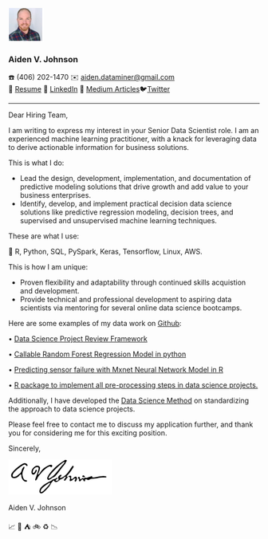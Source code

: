 ![](https://github.com/AVJdataminer/AVJdataminer.github.io/blob/master/pdfs/mini%20headshot.png)
  ### Aiden V. Johnson
   :phone: (406) 202-1470  :envelope: aiden.dataminer@gmail.com  
   :scroll:  [Resume](https://github.com/AVJdataminer/AVJdataminer.github.io/blob/master/Resume_AVJ_11_19_18_KE%20edits.pdf)  :link: [LinkedIn](https://www.linkedin.com/in/aiden-v-johnson/ )   :book: [Medium Articles](https://medium.com/@aiden.dataminer):bird:[Twitter](https://twitter.com/aidenvjohnson)

---
Dear Hiring Team,

I am writing to express my interest in your Senior Data Scientist role. I am an experienced machine learning practitioner, with a knack for leveraging data to derive actionable information for business solutions.

This is what I do:
- Lead the design, development, implementation, and documentation of predictive modeling solutions that drive growth and add value to your business enterprises.
- Identify, develop, and implement practical decision data science solutions like predictive regression modeling, decision trees, and supervised and unsupervised machine learning techniques.


These are what I use:

:wrench: R, Python, SQL, PySpark, Keras, Tensorflow, Linux, AWS.


This is how I am unique:

- Proven flexibility and adaptability through continued skills acquistion and development.
- Provide technical and professional development to aspiring data scientists via mentoring for several online data science bootcamps.

Here are some examples of my data work on [Github](https://github.com/AVJdataminer/):

•  [Data Science Project Review Framework](https://github.com/AVJdataminer/Model_Review_Methods)

• [Callable Random Forest Regression Model in python](https://github.com/AVJdataminer/WH)

• [Predicting sensor failure with Mxnet Neural Network Model in R](https://github.com/AVJdataminer/Sensor)

• [R package to implement all pre-processing steps in data science projects.](https://github.com/AVJdataminer/Squeaky)  

Additionally, I have developed the [Data Science Method](https://medium.com/@aiden.dataminer/the-data-science-method-dsm-data-collection-organization-and-definitions-d19b6ff141c4) on standardizing the approach to data science projects.

Please feel free to contact me to discuss my application further, and thank you for considering me for this exciting position.

Sincerely,

![](https://github.com/AVJdataminer/AVJdataminer.github.io/blob/master/pdfs/Aiden%20better%20signature.png)

Aiden V. Johnson

:chart_with_upwards_trend: :ski: :tent: :bike: :recycle: :chart_with_downwards_trend:
